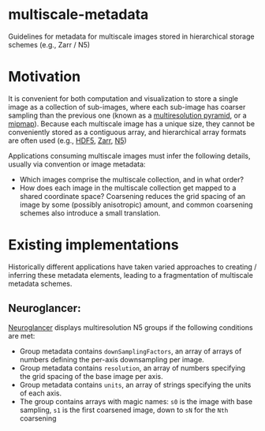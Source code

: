# multiscale-metadata
Guidelines for metadata for multiscale images stored in hierarchical storage schemes (e.g., Zarr / N5)

# Motivation
It is convenient for both computation and visualization to store a single image as a collection of sub-images, where each sub-image has coarser sampling than the previous one (known as a [multiresolution pyramid](https://en.wikipedia.org/wiki/Pyramid_(image_processing)), or a [mipmap](https://en.wikipedia.org/wiki/Mipmap)). Because each multiscale image has a unique size, they cannot be conveniently stored as a contiguous array, and hierarchical array formats are often used (e.g., [HDF5](https://www.hdfgroup.org/solutions/hdf5/), [Zarr](https://zarr.readthedocs.io/en/stable/), [N5](https://github.com/saalfeldlab/n5))

Applications consuming multiscale images must infer the following details, usually via convention or image metadata:

- Which images comprise the multiscale collection, and in what order?
- How does each image in the multiscale collection get mapped to a shared coordinate space? Coarsening reduces the grid spacing of an image by some (possibly anisotropic) amount, and common coarsening schemes also introduce a small translation. 

# Existing implementations

Historically different applications have taken varied approaches to creating / inferring these metadata elements, leading to a fragmentation of multiscale metadata schemes. 

## Neuroglancer: 
[Neuroglancer](https://github.com/google/neuroglancer/) displays multiresolution N5 groups if the following conditions are met:
- Group metadata contains `downSamplingFactors`, an array of arrays of numbers defining the per-axis downsampling per image.
- Group metadata contains `resolution`, an array of numbers specifying the grid spacing of the base image per axis.
- Group metadata contains `units`, an array of strings specifying the units of each axis.
- The group contains arrays with magic names: `s0` is the image with base sampling, `s1` is the first coarsened image, down to `sN` for the `Nth` coarsening
